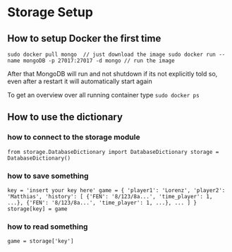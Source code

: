 # Storage Setup

## How to setup Docker the first time
`
sudo docker pull mongo  // just download the image
sudo docker run --name mongoDB -p 27017:27017 -d mongo // run the image
`

After that MongoDB will run and not shutdown if its not explicitly told so, even after a restart it will automatically start again

To get an overview over all running container type
`
sudo docker ps 
`


## How to use the dictionary

### how to connect to the storage module
`
from storage.DatabaseDictionary import DatabaseDictionary
storage = DatabaseDictionary()
`

### how to save something
`
key = 'insert your key here'
game = {
    'player1': 'Lorenz',
    'player2': 'Matthias',
    'history': [
        {'FEN': '8/123/8a...', 'time_player': 1, ...},
        {'FEN': '8/123/8a...', 'time_player': 1, ...},
        ...
    ]
}
storage[key] = game
`
### how to read something
`
game = storage['key']
`

